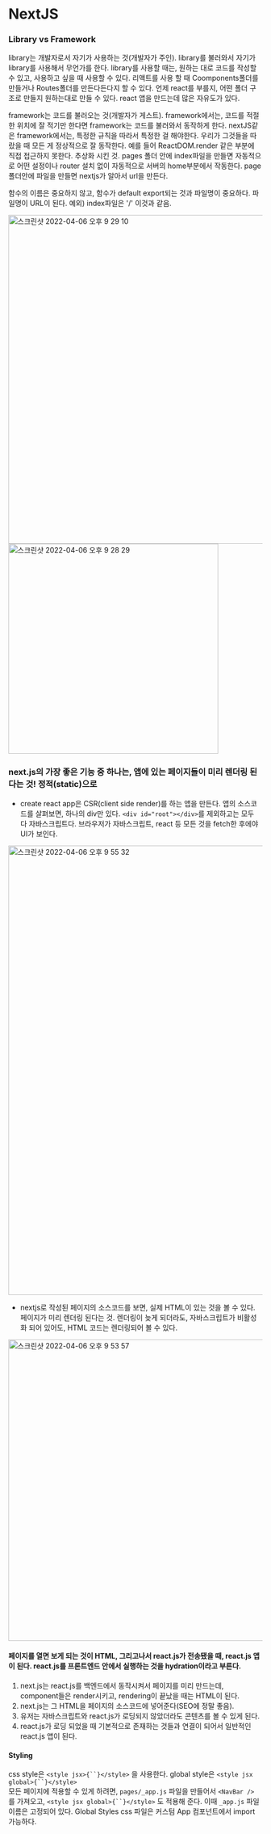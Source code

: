 # NextJS
### Library vs Framework
library는 개발자로서 자기가 사용하는 것(개발자가 주인). library를 불러와서 자기가 library를 사용해서 무언가를 한다. library를 사용할 때는, 원하는 대로 코드를 작성할 수 있고, 사용하고 싶을 때 사용할 수 있다. 리액트를 사용 할 때 Coomponents폴더를 만들거나 Routes폴더를 만든다든다지 할 수 있다. 언제 react를 부를지, 어떤 폴더 구조로 만들지 원하는대로 만들 수 있다. react 앱을 만드는데 많은 자유도가 있다.     

framework는 코드를 불러오는 것(개발자가 게스트). framework에서는, 코드를 적절한 위치에 잘 적기만 한다면 framework는 코드를 불러와서 동작하게 한다. nextJS같은 framework에서는, 특정한 규칙을 따라서 특정한 걸 해야한다. 우리가 그것들을 따랐을 때 모든 게 정상적으로 잘 동작한다. 예를 들어 ReactDOM.render 같은 부분에 직접 접근하지 못한다. 추상화 시킨 것. pages 폴더 안에 index파일을 만들면 자동적으로 어떤 설정이나 router 설치 없이 자동적으로 서버의 home부분에서 작동한다. page폴더안에 파일을 만들면 nextjs가 알아서 url을 만든다.    

함수의 이름은 중요하지 않고, 함수가 default export되는 것과 파일명이 중요하다. 파일명이 URL이 된다. 예외) index파일은 '/' 이것과 같음.

<img width="651" alt="스크린샷 2022-04-06 오후 9 29 10" src="https://user-images.githubusercontent.com/84711115/161974646-055309af-19f8-472d-89f0-d091616959f8.png">
<img width="416" alt="스크린샷 2022-04-06 오후 9 28 29" src="https://user-images.githubusercontent.com/84711115/161974557-2ee1937c-28d5-4057-ae09-c2ed98edeaf9.png">

### next.js의 가장 좋은 기능 중 하나는, 앱에 있는 페이지들이 미리 렌더링 된다는 것! 정적(static)으로
- create react app은 CSR(client side render)를 하는 앱을 만든다. 앱의 소스코드를 살펴보면, 하나의 div만 있다. ```<div id="root"></div>```를 제외하고는 모두 다 자바스크립트다. 브라우저가 자바스크립트, react 등 모든 것을 fetch한 후에야 UI가 보인다.
<img width="890" alt="스크린샷 2022-04-06 오후 9 55 32" src="https://user-images.githubusercontent.com/84711115/161979418-91d3246d-035e-487e-938c-688f114954b1.png">
        
              
- nextjs로 작성된 페이지의 소스코드를 보면, 실제 HTML이 있는 것을 볼 수 있다. 페이지가 미리 렌더링 된다는 것. 렌더링이 늦게 되더라도, 자바스크립트가 비활성화 되어 있어도, HTML 코드는 렌더링되어 볼 수 있다.
          
<img width="597" alt="스크린샷 2022-04-06 오후 9 53 57" src="https://user-images.githubusercontent.com/84711115/161979268-53f4bac5-3649-4388-b08b-d5fc554268c1.png">

#### 페이지를 열면 보게 되는 것이 HTML, 그리고나서 react.js가 전송됐을 때, react.js 앱이 된다. react.js를 프론트엔드 안에서 실행하는 것을 hydration이라고 부른다.
1. next.js는 react.js를 백엔드에서 동작시켜서 페이지를 미리 만드는데, component들은 render시키고, rendering이 끝났을 때는 HTML이 된다.
2. next.js는 그 HTML을 페이지의 소스코드에 넣어준다(SEO에 정말 좋음).
3. 유저는 자바스크립트와 react.js가 로딩되지 않았더라도 콘텐츠를 볼 수 있게 된다.
4. react.js가 로딩 되었을 때 기본적으로 존재하는 것들과 연결이 되어서 일반적인 react.js 앱이 된다.

#### Styling
css style은 ```<style jsx>{``}</style>``` 을 사용한다. global style은 ```<style jsx global>{``}</style>```   
모든 페이지에 적용할 수 있게 하려면, `pages/_app.js` 파일을 만들어서 `<NavBar />` 를 가져오고, `<style jsx global>{``}</style>` 도 적용해 준다. 이때 `_app.js` 파일 이름은 고정되어 있다. Global Styles css 파일은 커스텀 App 컴포넌트에서 import 가능하다.




